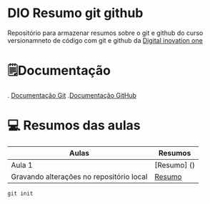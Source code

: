 # DIO Resumo git github

Repositório para armazenar resumos sobre o git e github do curso versionamneto de código com git e github da [Digital inovation one](https://web.dio.me/course/versionamento-de-codigo-com-git-e-github/learning/599dd3dd-d189-474f-a55c-22f37b4472da?back=/track/coding-future-back-end-dot-net&tab=undefined&moduleId=undefined)

# 🗒️Documentação
. [Documentação Git](https://git-scm.com/)
.[Documentação GitHub](https://docs.github.com/)

# 💻 Resumos das aulas 

|Aulas | Resumos |
| ------------- | -------------|
|Aula 1 | [Resumo] () |
| Gravando alterações no repositório local  | [Resumo]()  |

~~~
git init
~~~
